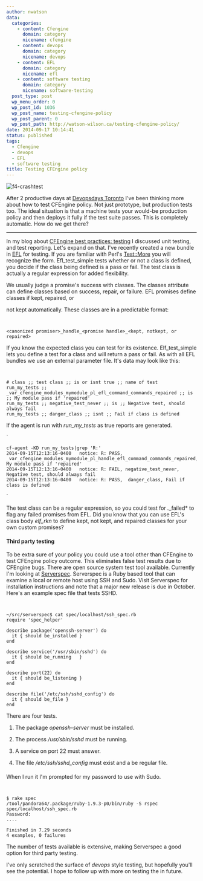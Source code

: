```yaml
---
author: nwatson
data:
  categories:
    - content: Cfengine
      domain: category
      nicename: cfengine
    - content: devops
      domain: category
      nicename: devops
    - content: EFL
      domain: category
      nicename: efl
    - content: software testing
      domain: category
      nicename: software-testing
  post_type: post
  wp_menu_order: 0
  wp_post_id: 1036
  wp_post_name: testing-cfengine-policy
  wp_post_parent: 0
  wp_post_path: http://watson-wilson.ca/testing-cfengine-policy/
date: 2014-09-17 10:14:41
status: published
tags:
  - Cfengine
  - devops
  - EFL
  - software testing
title: Testing CFEngine policy
---
```

![f4-crashtest](http://watson-wilson.ca/wp-content/uploads/2014/07/f4-crashtest.jpg)

After 2 productive days at [Devopsdays Toronto](http://www.devopsdays.org/events/2014-toronto/)
I've been thinking more about how to test CFEngine policy. Not just
prototype, but production tests too. The ideal situation is that a
machine tests your would-be production policy and then deploys it fully
if the test suite passes. This is completely automatic. How do we get
there?

---

In my blog about [CFEngine best practices: testing](http://watson-wilson.ca/cfengine-best-practices-testing/)
I discussed unit testing, and test reporting. Let's expand on that.
I've recently created a new bundle in [EFL](https://github.com/evolvethinking/evolve_cfengine_freelib/commit/874dcc22f28fda3ba4b967c24bfb983156e75fe7)
for testing. If you are familiar with Perl's [Test::More](https://metacpan.org/pod/Test::More)
you will recognize the form. Efl_test_simple tests whether or not a
class is defined, you decide if the class being defined is a pass or
fail. The test class is actually a regular expression for added
flexibility.

We usually judge a promise's success with classes. The classes
attribute can define classes based on success, repair, or failure. EFL
promises define classes if kept, repaired, or

not kept automatically. These classes are in a predictable format:

` `

    <canonized promiser>_handle_<promise handle>_<kept, notkept, or repaired>

If you know the expected class you can test for its existence.
Elf_test_simple lets you define a test for a class and will return a
pass or fail. As with all EFL bundles we use an external parameter
file. It's data may look like this:

` `

    # class ;; test class ;; is or isnt true ;; name of test
    run_my_tests ;; _var_cfengine_modules_mymodule_pl_efl_command_commands_repaired ;; is ;; My module pass if 'repaired'
    run_my_tests ;; negative_test_never ;; is ;; Negative test, should always fail
    run_my_tests ;; danger_class ;; isnt ;; Fail if class is defined

If the agent is run with *run_my_tests* as true reports are generated.

`

    cf-agent -KD run_my_tests|grep 'R:'
    2014-09-15T12:13:16-0400   notice: R: PASS, _var_cfengine_modules_mymodule_pl_handle_efl_command_commands_repaired, My module pass if 'repaired'
    2014-09-15T12:13:16-0400   notice: R: FAIL, negative_test_never, Negative test, should always fail
    2014-09-15T12:13:16-0400   notice: R: PASS,  danger_class, Fail if class is defined
       

`

The test class can be a regular expression, so you could test for *.*_failed*
to flag any failed promises from EFL. Did you know that you can use
EFL's class body *elf_rkn* to define kept, not kept, and repaired
classes for your own custom promises?

#### Third party testing ####

To be extra sure of your policy you could use a tool other than
CFEngine to test CFEngine policy outcome. This eliminates false test
results due to CFEngine bugs. There are open source system test tool
available. Currently I'm looking at [Serverspec](http://serverspec.org/).
Serverspec is a Ruby based tool that can examine a local or remote host
using SSH and Sudo. Visit Serverspec for installation instructions and
note that a major new release is due in October. Here's an example spec
file that tests SSHD.

` `

    ~/src/serverspec$ cat spec/localhost/ssh_spec.rb 
    require 'spec_helper'
    
    describe package('openssh-server') do
      it { should be_installed }
    end
    
    describe service('/usr/sbin/sshd') do
      it { should be_running   }
    end
    
    describe port(22) do
      it { should be_listening }
    end
    
    describe file('/etc/ssh/sshd_config') do
      it { should be_file }
    end

There are four tests.

  1. The package *openssh-server* must be installed.

  2. The process */usr/sbin/sshd* must be running.

  3. A service on port 22 must answer.

  4. The file */etc/ssh/sshd_config* must exist and a be regular file.

####  ####

When I run it I'm prompted for my password to use with Sudo.

` `

    $ rake spec
    /tool/pandora64/.package/ruby-1.9.3-p0/bin/ruby -S rspec spec/localhost/ssh_spec.rb
    Password:  
    ....
    
    Finished in 7.29 seconds
    4 examples, 0 failures

The number of tests available is extensive, making Serverspec a good
option for third party testing.

I've only scratched the surface of *devops* style testing, but
hopefully you'll see the potential. I hope to follow up with more on
testing the in future.

